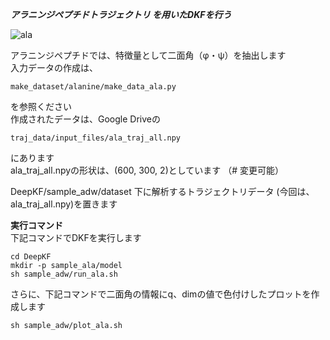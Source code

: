 ***アラニンジペプチドトラジェクトリ を用いたDKFを行う***

![ala](https://user-images.githubusercontent.com/39581094/75623684-e2497e00-5bef-11ea-98b8-3708ad8f72cd.png)

アラニンジペプチドでは、特徴量として二面角（φ・ψ）を抽出します  
入力データの作成は、
```
make_dataset/alanine/make_data_ala.py
```
を参照ください   
作成されたデータは、Google Driveの   
```
traj_data/input_files/ala_traj_all.npy
```
にあります   
ala_traj_all.npyの形状は、(600, 300, 2)としています （# 変更可能）

DeepKF/sample_adw/dataset 下に解析するトラジェクトリデータ (今回は、ala_traj_all.npy)を置きます   

**実行コマンド**   
下記コマンドでDKFを実行します   
   
```
cd DeepKF  
mkdir -p sample_ala/model  
sh sample_adw/run_ala.sh
```
さらに、下記コマンドで二面角の情報にq、dimの値で色付けしたプロットを作成します   

```
sh sample_adw/plot_ala.sh
```


